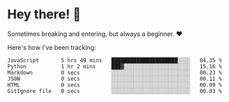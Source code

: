 # Hey there! 👋
Sometimes breaking and entering, but always a beginner. ❤️

Here's how I've been tracking:
<!--START_SECTION:waka-->

```text
JavaScript       5 hrs 49 mins   █████████████████████░░░░   84.35 %
Python           1 hr 2 mins     ███▓░░░░░░░░░░░░░░░░░░░░░   15.16 %
Markdown         0 secs          ░░░░░░░░░░░░░░░░░░░░░░░░░   00.23 %
JSON             0 secs          ░░░░░░░░░░░░░░░░░░░░░░░░░   00.11 %
HTML             0 secs          ░░░░░░░░░░░░░░░░░░░░░░░░░   00.09 %
GitIgnore file   0 secs          ░░░░░░░░░░░░░░░░░░░░░░░░░   00.03 %
```

<!--END_SECTION:waka-->
